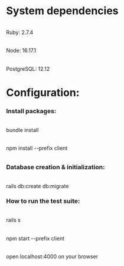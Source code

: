 # System dependencies
######
Ruby: 2.7.4
######
Node: 16.17.1
######
PostgreSQL: 12.12

# Configuration:
### Install packages:
######
bundle install
######
npm install --prefix client
######
### Database creation & initialization:
######
rails db:create db:migrate
### How to run the test suite:
######
rails s
######
npm start --prefix client
######
open localhost:4000 on your browser

